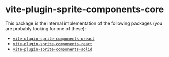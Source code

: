 # vite-plugin-sprite-components-core

This package is the internal implementation of the following packages (you are probably looking for one of these):

- [`vite-plugin-sprite-components-preact`](../preact)
- [`vite-plugin-sprite-components-react`](../react)
- [`vite-plugin-sprite-components-solid`](../solid)
